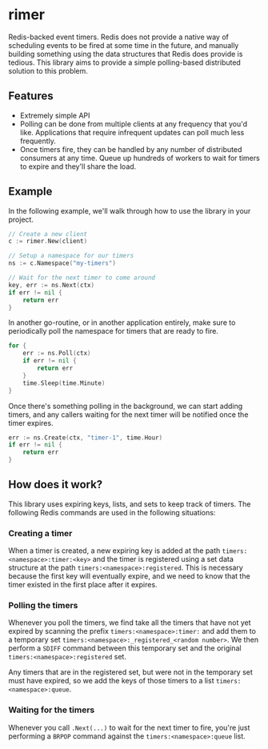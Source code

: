 # rimer
Redis-backed event timers. Redis does not provide a native way of scheduling events to be fired at some time in the future, and manually building something using the data structures that Redis does provide is tedious. This library aims to provide a simple polling-based distributed solution to this problem.

## Features
* Extremely simple API
* Polling can be done from multiple clients at any frequency that you'd like. Applications that require infrequent updates can poll much less frequently.
* Once timers fire, they can be handled by any number of distributed consumers at any time. Queue up hundreds of workers to wait for timers to expire and they'll share the load.

## Example
In the following example, we'll walk through how to use the library in your project. 

```go
// Create a new client
c := rimer.New(client)

// Setup a namespace for our timers
ns := c.Namespace("my-timers")

// Wait for the next timer to come around
key, err := ns.Next(ctx)
if err != nil {
    return err
}
```

In another go-routine, or in another application entirely, make sure to periodically poll the namespace for timers that are ready to fire.
```go
for {
    err := ns.Poll(ctx)
    if err != nil {
        return err
    }
    time.Sleep(time.Minute)
}
```

Once there's something polling in the background, we can start adding timers, and any callers waiting for the next timer will be notified once the timer expires.
```go
err := ns.Create(ctx, "timer-1", time.Hour)
if err != nil {
    return err
}
```

## How does it work?
This library uses expiring keys, lists, and sets to keep track of timers. The following Redis commands are used in the following situations:

### Creating a timer
When a timer is created, a new expiring key is added at the path `timers:<namespace>:timer:<key>` and the timer is registered using a set data structure at the path `timers:<namespace>:registered`. This is necessary because the first key will eventually expire, and we need to know that the timer existed in the first place after it expires.

### Polling the timers
Whenever you poll the timers, we find take all the timers that have not yet expired by scanning the prefix `timers:<namespace>:timer:` and add them to a temporary set `timers:<namespace>:_registered_<random number>`. We then perform a `SDIFF` command between this temporary set and the original `timers:<namespace>:registered` set.

Any timers that are in the registered set, but were not in the temporary set must have expired, so we add the keys of those timers to a list `timers:<namespace>:queue`.

### Waiting for the timers
Whenever you call `.Next(...)` to wait for the next timer to fire, you're just performing a `BRPOP` command against the `timers:<namespace>:queue` list.